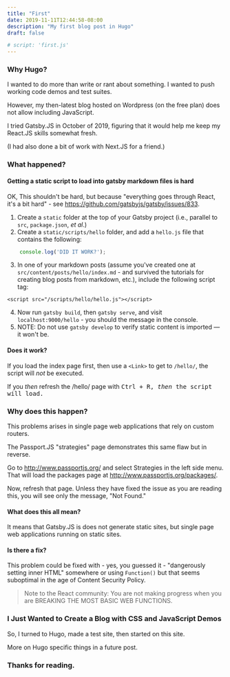 ```yaml
---
title: "First"
date: 2019-11-11T12:44:58-08:00
description: "My first blog post in Hugo"
draft: false

# script: 'first.js'
---
```


### Why Hugo?

I wanted to do more than write or rant about something. I wanted to push working code demos and test suites.

However, my then-latest blog hosted on Wordpress (on the free plan) does not allow including JavaScript.

I tried Gatsby.JS in October of 2019, figuring that it would help me keep my React.JS skills somewhat fresh.

(I had also done a bit of work with Next.JS for a friend.)

### What happened?

#### Getting a static script to load into gatsby markdown files is hard

OK, This shouldn't be hard, but because "everything goes through React, it's a bit hard" - see https://github.com/gatsbyjs/gatsby/issues/833.

1. Create a `static` folder at the top of your Gatsby project (i.e., parallel to `src`, `package.json`, *et al*.)
2. Create a `static/scripts/hello` folder, and add a `hello.js` file that contains the following:

```js static
    console.log('DID IT WORK?');
```
3. In one of your markdown posts (assume you've created one at `src/content/posts/hello/index.md` - and survived the tutorials for creating blog posts from markdown, etc.), include the following script tag:
```
<script src="/scripts/hello/hello.js"></script>
```
4. Now run `gatsby build`, then `gatsby serve`, and visit `localhost:9000/hello` - you should the message in the console.
5. NOTE: Do not use `gatsby develop` to verify static content is imported &mdash; it won't be.

#### Does it work?

If you load the index page first, then use a `<Link>` to get to `/hello/`, the script will *not* be executed.

If you *then* refresh the /hello/ page with <kbd>Ctrl<kbd> + <kbd>R</kbd>, *then* the script will load.

### Why does this happen?

This problems arises in single page web applications that rely on custom routers.

The Passport.JS "strategies" page demonstrates this same flaw but in reverse.

Go to http://www.passportjs.org/ and select Strategies in the left side menu. That will load the packages page at http://www.passportjs.org/packages/.

Now, refresh that page. Unless they have fixed the issue as you are reading this, you will see only the message, "Not Found."

#### What does this all mean?

It means that Gatsby.JS is does not generate static sites, but single page web applications running on static sites.

#### Is there a fix?

This problem could be fixed with - yes, you guessed it - "dangerously setting inner HTML" somewhere or using `Function()` but that seems suboptimal in the age of Content Security Policy.

> Note to the React community: You are not making progress when you are BREAKING THE MOST BASIC WEB FUNCTIONS.

### I Just Wanted to Create a Blog with CSS and JavaScript Demos

So, I turned to Hugo, made a test site, then started on this site.

More on Hugo specific things in a future post.

### Thanks for reading.